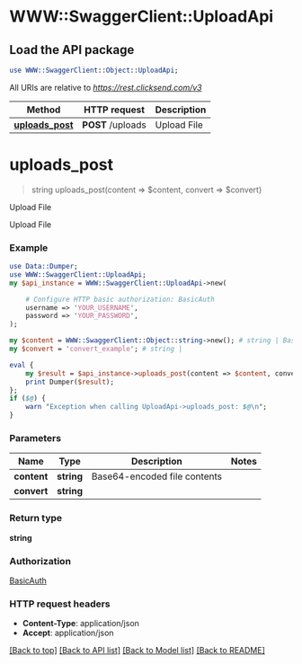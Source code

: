 # WWW::SwaggerClient::UploadApi

## Load the API package
```perl
use WWW::SwaggerClient::Object::UploadApi;
```

All URIs are relative to *https://rest.clicksend.com/v3*

Method | HTTP request | Description
------------- | ------------- | -------------
[**uploads_post**](UploadApi.md#uploads_post) | **POST** /uploads | Upload File


# **uploads_post**
> string uploads_post(content => $content, convert => $convert)

Upload File

Upload File

### Example 
```perl
use Data::Dumper;
use WWW::SwaggerClient::UploadApi;
my $api_instance = WWW::SwaggerClient::UploadApi->new(

    # Configure HTTP basic authorization: BasicAuth
    username => 'YOUR_USERNAME',
    password => 'YOUR_PASSWORD',
);

my $content = WWW::SwaggerClient::Object::string->new(); # string | Base64-encoded file contents
my $convert = 'convert_example'; # string | 

eval { 
    my $result = $api_instance->uploads_post(content => $content, convert => $convert);
    print Dumper($result);
};
if ($@) {
    warn "Exception when calling UploadApi->uploads_post: $@\n";
}
```

### Parameters

Name | Type | Description  | Notes
------------- | ------------- | ------------- | -------------
 **content** | **string**| Base64-encoded file contents | 
 **convert** | **string**|  | 

### Return type

**string**

### Authorization

[BasicAuth](../README.md#BasicAuth)

### HTTP request headers

 - **Content-Type**: application/json
 - **Accept**: application/json

[[Back to top]](#) [[Back to API list]](../README.md#documentation-for-api-endpoints) [[Back to Model list]](../README.md#documentation-for-models) [[Back to README]](../README.md)


